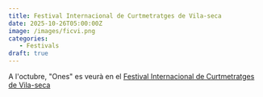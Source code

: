 ```yaml
---
title: Festival Internacional de Curtmetratges de Vila-seca
date: 2025-10-26T05:00:00Z
image: /images/ficvi.png
categories:
   - Festivals
draft: true
---
```


A l'octubre, "Ones" es veurà en el [Festival Internacional de Curtmetratges de Vila-seca](https://ficvi.cat/ "Vila-seca!")